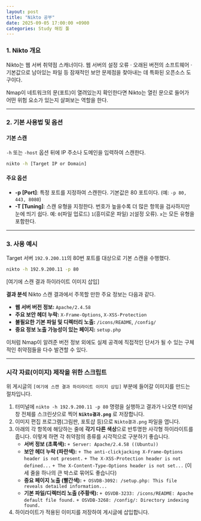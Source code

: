 ```yaml
---
layout: post
title: "Nikto 공부"
date: 2025-09-05 17:00:00 +0900
categories: Study 해킹 툴
---
```


### 1. Nikto 개요

Nikto는 웹 서버 취약점 스캐너이다. 웹 서버의 설정 오류 · 오래된 버전의 소프트웨어 · 기본값으로 남아있는 파일 등 잠재적인 보안 문제점을 찾아내는 데 특화된 오픈소스 도구이다.

Nmap이 네트워크의 문(포트)이 열려있는지 확인한다면 Nikto는 열린 문으로 들어가 어떤 위험 요소가 있는지 살펴보는 역할을 한다.

---

### 2. 기본 사용법 및 옵션

#### **기본 스캔**
`-h` 또는 `-host` 옵션 뒤에 IP 주소나 도메인을 입력하여 스캔한다.
```bash
nikto -h [Target IP or Domain]
```

#### **주요 옵션**
*   **-p [Port]**: 특정 포트를 지정하여 스캔한다. 기본값은 80 포트이다. (예: `-p 80, 443, 8080`)
*   **-T [Tuning]**: 스캔 유형을 지정한다. 번호가 높을수록 더 많은 항목을 검사하지만 눈에 띄기 쉽다. 예: `0`(파일 업로드) `1`(흥미로운 파일) `2`(설정 오류). `x`는 모든 유형을 포함한다.

---

### 3. 사용 예시

Target 서버 `192.9.200.11`의 80번 포트를 대상으로 기본 스캔을 수행했다.

```bash
nikto -h 192.9.200.11 -p 80
```
[여기에 스캔 결과 하이라이트 이미지 삽입]

**결과 분석**
Nikto 스캔 결과에서 주목할 만한 주요 정보는 다음과 같다.
*   **웹 서버 버전 정보:** `Apache/2.4.58`
*   **주요 보안 헤더 누락:** `X-Frame-Options`, `X-XSS-Protection`
*   **불필요한 기본 파일 및 디렉터리 노출:** `/icons/README`, `/config/`
*   **중요 정보 노출 가능성이 있는 페이지:** `setup.php`

이처럼 Nmap이 알려준 버전 정보 외에도 실제 공격에 직접적인 단서가 될 수 있는 구체적인 취약점들을 다수 발견할 수 있다.

<hr class="short-rule">





### 시각 자료(이미지) 제작을 위한 스크립트

위 게시글의 `[여기에 스캔 결과 하이라이트 이미지 삽입]` 부분에 들어갈 이미지를 만드는 절차입니다.

1.  터미널에 `nikto -h 192.9.200.11 -p 80` 명령을 실행하고 결과가 나오면 터미널 창 전체를 스크린샷으로 찍어 **`Nikto결과.png`** 로 저장합니다.
2.  이미지 편집 프로그램(그림판, 포토샵 등)으로 `Nikto결과.png` 파일을 엽니다.
3.  아래의 각 항목에 해당하는 줄에 **각기 다른 색상**으로 반투명한 사각형 하이라이트를 줍니다. 이렇게 하면 각 취약점의 종류를 시각적으로 구분하기 좋습니다.
    *   **서버 정보 (초록색):**
        `+ Server: Apache/2.4.58 ((Ubuntu))`
    *   **보안 헤더 누락 (파란색):**
        `+ The anti-clickjacking X-Frame-Options header is not present.`
        `+ The X-XSS-Protection header is not defined...`
        `+ The X-Content-Type-Options header is not set...` (이 세 줄을 하나의 큰 박스로 묶어도 좋습니다)
    *   **중요 페이지 노출 (빨간색):**
        `+ OSVDB-3092: /setup.php: This file reveals detailed information...`
    *   **기본 파일/디렉터리 노출 (주황색):**
        `+ OSVDB-3233: /icons/README: Apache default file found.`
        `+ OSVDB-3268: /config/: Directory indexing found.`
4.  하이라이트가 적용된 이미지를 저장하여 게시글에 삽입합니다.